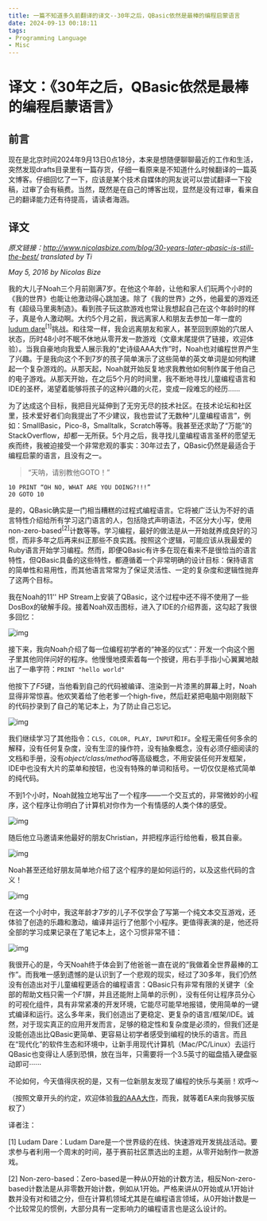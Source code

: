 ```yaml
---
title: 一篇不知道多久前翻译的译文--30年之后，QBasic依然是最棒的编程启蒙语言
date: 2024-09-13 00:18:11
tags:
- Programming Language
- Misc
---
```


# 译文：《30年之后，QBasic依然是最棒的编程启蒙语言》

## 前言

现在是北京时间2024年9月13日0点18分，本来是想随便聊聊最近的工作和生活，突然发现drafts目录里有一篇存货，仔细一看原来是不知道什么时候翻译的一篇英文博客。仔细回忆了一下，应该是某个技术自媒体的网友说可以尝试翻译一下投稿，过审了会有稿费。当然，既然是在自己的博客出现，显然是没有过审，看来自己的翻译能力还有待提高，请读者海涵。

## 译文

*原文链接：http://www.nicolasbize.com/blog/30-years-later-qbasic-is-still-the-best/   translated by Ti*

*May 5, 2016 by Nicolas Bize*

我的大儿子Noah三个月前刚满7岁。在他这个年龄，让他和家人们玩两个小时的《我的世界》也能让他激动得心跳加速。除了《我的世界》之外，他最爱的游戏还有《超级马里奥制造》。看到孩子玩这款游戏也常让我想起自己在这个年龄时的样子，真是令人激动啊。大约5个月之前，我远离家人和朋友去参加一年一度的[ludum dare](http://ludumdare.com/compo/)<sup>[1]</sup>挑战。和往常一样，我会远离朋友和家人，甚至回到原始的穴居人状态，历时48小时不眠不休地从零开发一款游戏（文章末尾提供了链接，欢迎体验）。当我自豪地向我爱人展示我的“史诗级AAA大作”时，Noah也对编程世界产生了兴趣。于是我向这个不到7岁的孩子简单演示了这些简单的英文单词是如何构建起一个复杂游戏的。从那天起，Noah就开始反复地求我教他如何制作属于他自己的电子游戏。从那天开始，在之后5个月的时间里，我不断地寻找儿童编程语言和IDE的圣杯，渴望着能够将孩子的这种兴趣的火花，变成一段难忘的经历......

为了达成这个目标，我把目光延伸到了无穷无尽的技术社区。在技术论坛和社区里，技术爱好者们向我提出了不少建议，我也尝试了无数种“儿童编程语言”，例如：SmallBasic，Pico-8，Smalltalk，Scratch等等。我甚至还求助了“万能”的StackOverflow，却都一无所获。5个月之后，我寻找儿童编程语言圣杯的愿望无疾而终，我被迫接受一个非常悲观的事实：30年过去了，QBasic仍然是最适合于编程启蒙的语言，且没有之一。

> “天呐，请别教他GOTO！”

```QBasic
10 PRINT “OH NO, WHAT ARE YOU DOING?!!!”
20 GOTO 10
```

是的，QBasic确实是一门相当糟糕的过程式编程语言。它将被广泛认为不好的语言特性介绍给所有学习这门语言的人，包括隐式声明语法，不区分大小写，使用non-zero-based<sup>[2]</sup>计数等等。学习编程，最好的做法是从一开始就养成良好的习惯，而非多年之后再来纠正那些不良实践。按照这个逻辑，可能应该从我最爱的Ruby语言开始学习编程。然而，即便QBasic有许多在现在看来不是很恰当的语言特性，但QBasic具备的这些特性，都遵循着一个非常明确的设计目标：保持语言的简单性和易用性，而其他语言常常为了保证灵活性、一定的复杂度和逻辑性抛弃了这两个目标。

我在Noah的11'' HP Stream上安装了QBasic，这个过程中还不得不使用了一些DosBox的破解手段。接着Noah双击图标，进入了IDE的介绍界面，这勾起了我很多回忆：

![img](https://upload.wikimedia.org/wikipedia/en/0/01/QBasic_Opening_Screen.png)

接下来，我向Noah介绍了每一位编程初学者的“神圣的仪式“：开发一个向这个圈子里其他同伴问好的程序。他慢慢地摸索着每一个按键，用右手手指小心翼翼地敲出了一串字符：`PRINT "hello world"`

他按下了*F5*键，当他看到自己的代码被编译、渲染到一片漆黑的屏幕上时，Noah显得非常惊喜。他欢笑着给了他老爹一个high-five，然后赶紧把电脑中刚刚敲下的代码抄录到了自己的笔记本上，为了防止自己忘记。

![img](http://nicolasbize.com/blog/images/noah_1.jpg)

我们继续学习了其他指令：`CLS, COLOR, PLAY, INPUT`和`IF`。全程无需任何多余的解释，没有任何复杂度，没有生涩的操作符，没有抽象概念，没有必须仔细阅读的文档和手册，没有*object/class/method*等高级概念，不用安装任何开发框架，IDE中也没有大片的菜单和按钮，也没有特殊的单词和括号。一切仅仅是格式简单的纯代码。

不到1个小时，Noah就独立地写出了一个程序——一个交互式的，非常微妙的小程序，这个程序让你明白了计算机对你作为一个有情感的人类个体的感受。

![img](http://nicolasbize.com/blog/images/noah_3.jpg)

随后他立马邀请来他最好的朋友Christian，并把程序运行给他看，极其自豪。

![img](http://nicolasbize.com/blog/images/noah_4.jpg)

Noah甚至还给好朋友简单地介绍了这个程序的是如何运行的，以及这些代码的含义！

![img](http://nicolasbize.com/blog/images/noah_5.jpg)

在这一个小时中，我这年龄才7岁的儿子不仅学会了写第一个纯文本交互游戏，还体验了创造的乐趣和激动，编译并运行了他那个小程序。更值得表演的是，他还将全部的学习成果记录在了笔记本上，这个习惯非常不错：

![img](http://nicolasbize.com/blog/images/noah_2.jpg)

我很开心的是，今天Noah终于体会到了他爸爸一直在说的“我做着全世界最棒的工作”。而我唯一感到遗憾的是认识到了一个悲观的现实，经过了30多年，我们仍然没有创造出对于儿童编程更适合的编程语言：QBasic只有非常有限的关键字（全部的帮助文档只需一个*F1*屏，并且还能附上简单的示例），没有任何让程序员分心的可视化组件，具有非常紧凑的开发环境，它能尽可能早地报错，使用简单的一键式编译和运行。这么多年来，我们创造出了更稳定、更复杂的语言/框架/IDE。诚然，对于现实真正的应用开发而言，足够的稳定性和复杂度是必须的，但我们还是没能创造出比QBasic更简单、更容易让初学者感受到编程的快乐的语言。而且在“现代化”的软件生态和环境中，让新手用现代计算机（Mac/PC/Linux）去运行QBasic也变得让人感到恐惧，放在当年，只需要将一个3.5英寸的磁盘插入硬盘驱动即可······

不论如何，今天值得庆祝的是，又有一位新朋友发现了编程的快乐与美丽！欢呼～

（按照文章开头的约定，欢迎体验[我的AAA大作](http://nicolasbize.com/ld34/)，而我，就等着EA来向我够买版权了）



译者注：

[1] Ludam Dare：Ludam Dare是一个世界级的在线、快速游戏开发挑战活动。要求参与者利用一个周末的时间，基于赛前社区票选出的主题，从零开始制作一款游戏。

[2] Non-zero-based：Zero-based是一种从0开始的计数方法，相反Non-zero-based计数法是从非零数开始计数，例如从1开始。严格来讲从0开始或从1开始计数并没有对和错之分，但在计算机领域尤其是在编程语言领域，从0开始计数是一个比较常见的惯例，大部分具有一定影响力的编程语言也是这么设计的。
